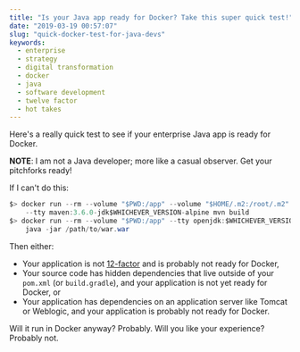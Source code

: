 ```yaml
---
title: "Is your Java app ready for Docker? Take this super quick test!"
date: "2019-03-19 00:57:07"
slug: "quick-docker-test-for-java-devs"
keywords:
  - enterprise
  - strategy
  - digital transformation
  - docker
  - java
  - software development
  - twelve factor
  - hot takes
---
```


Here's a really quick test to see if your enterprise Java app is ready for Docker.

**NOTE**: I am not a Java developer; more like a casual observer. Get your pitchforks ready!

If I can't do this:

```java
$> docker run --rm --volume "$PWD:/app" --volume "$HOME/.m2:/root/.m2" \
    --tty maven:3.6.0-jdk$WHICHEVER_VERSION-alpine mvn build
$> docker run --rm --volume "$PWD:/app" --tty openjdk:$WHICHEVER_VERSION-jdk-alpine  \
    java -jar /path/to/war.war
```

Then either:

- Your application is not [12-factor](https://12factor.net) and is probably not ready for Docker,
- Your source code has hidden dependencies that live outside of your `pom.xml` (or `build.gradle`),
  and your application is not yet ready for Docker, or
- Your application has dependencies on an application server like Tomcat or Weblogic, and your
  application is probably not ready for Docker.

Will it run in Docker anyway? Probably. Will you like your experience? Probably not.
